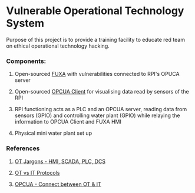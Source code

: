 # Vulnerable Operational Technology System

Purpose of this project is to provide a training facility to educate red team on ethical operational technology hacking.

### Components:

1. Open-sourced [FUXA](https://github.com/frangoteam/FUXA) with vulnerabilities connected to RPI's OPUCA server

2. Open-sourced [OPCUA Client](https://github.com/FreeOpcUa/opcua-client-gui) for visualising data read by sensors of the RPI

2. RPI functioning acts as a PLC and an OPCUA server, reading data from sensors (GPIO) and controlling water plant (GPIO) while relaying the information to OPCUA Client and FUXA HMI

3. Physical mini water plant set up

### References

1. [OT Jargons - HMI, SCADA, PLC, DCS](http://dcs-news.com/plc-dcs-scada-hmi-differences)

2. [OT vs IT Protocols](https://www.rtautomation.com/rtas-blog/the-it-ot-network-divide/)

3. [OPCUA - Connect between OT & IT](https://opcconnect.opcfoundation.org/2021/12/it-ot-convergence-opc-ua-more-than-just-another-protocol/)

